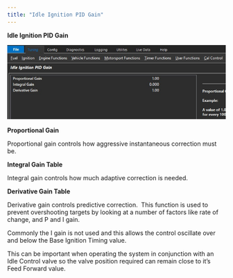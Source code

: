 ```yaml
---
title: "Idle Ignition PID Gain"
---
```


**Idle Ignition PID Gain**


![Image](</img/Idle Ignition 6.jpg>)


**Proportional Gain**


Proportional gain controls how aggressive instantaneous correction must be.&nbsp;


**Integral Gain Table**


Integral gain controls how much adaptive correction is needed.


**Derivative Gain Table**


Derivative gain controls predictive correction.&nbsp; This function is used to prevent overshooting targets by looking at a number of factors like rate of change, and P and I gain.&nbsp;


Commonly the I gain is not used and this allows the control oscillate over and below the Base Ignition Timing value. &nbsp;

This can be important when operating the system in conjunction with an Idle Control valve so the valve position required can remain close to it’s Feed Forward value. &nbsp;



